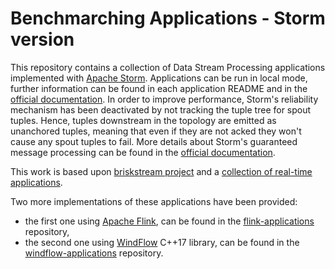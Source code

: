 # Benchmarching Applications - Storm version

This repository contains a collection of Data Stream Processing applications implemented with [Apache Storm](http://storm.apache.org/). Applications can be run in local mode, further information can be found in each application README and in the [official documentation](https://storm.apache.org/releases/current/Local-mode.html). In order to improve performance, Storm's reliability mechanism has been deactivated by not tracking the tuple tree for spout tuples. Hence, tuples downstream in the topology are emitted as unanchored tuples, meaning that even if they are not acked they won't cause any spout tuples to fail. More details about Storm's guaranteed message processing can be found in the [official documentation](http://storm.apache.org/releases/current/Guaranteeing-message-processing.html).

This work is based upon [briskstream project](https://github.com/ShuhaoZhangTony/briskstream) and a [collection of real-time applications](https://github.com/mayconbordin/storm-applications).

Two more implementations of these applications have been provided:
* the first one using [Apache Flink](https://ci.apache.org/projects/flink/flink-docs-release-1.7/), can be found in the [flink-applications](https://github.com/alefais/flink-applications) repository,
* the second one using [WindFlow](https://github.com/ParaGroup/WindFlow) C++17 library, can be found in the [windflow-applications](https://github.com/alefais/windflow-applications) repository.